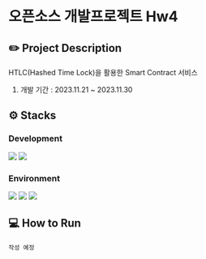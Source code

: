 # 오픈소스 개발프로젝트 Hw4

## ✏️ Project Description

HTLC(Hashed Time Lock)을 활용한 Smart Contract 서비스

1. 개발 기간 : 2023.11.21 ~ 2023.11.30

## ⚙️ Stacks

### Development   
<img src="https://img.shields.io/badge/node.js-339933?style=for-the-badge&logo=nodedotjs&logoColor=white"> <img src="https://img.shields.io/badge/npm-CB3837?style=for-the-badge&logo=npm&logoColor=white">

 

### Environment   
<img src="https://img.shields.io/badge/github-181717?style=for-the-badge&logo=github&logoColor=white"> <img src="https://img.shields.io/badge/git-F05032?style=for-the-badge&logo=git&logoColor=white"> <img src="https://img.shields.io/badge/visual%20studio%20code-007ACC?style=for-the-badge&logo=visualstudiocode&logoColor=white">

## 💻 How to Run

```
작성 예정
```
